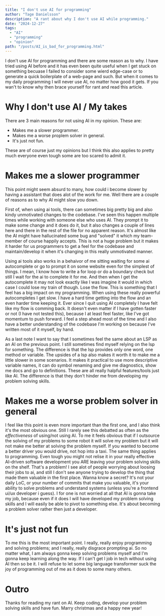 ```yaml
---
title: "I don't use AI for programming"
author: "Tage Danielsson"
description: "A rant about why I don't use AI while programming."
date: "2024-12-27"
tags:
  - "AI"
  - "programming"
  - "opinion"
path: "/posts/AI_is_bad_for_programming.html"
---
```


I don't use AI for programming and there are some reason as to why. I have tried using AI before and it has even been quite useful when I get stuck on something becuase I failed to consider some wierd edge-case or to generate a quick boilerplate of a web-page and such. But when it comes to my daily programming I will never use AI, no matter how good it gets. If you wan't to know why then brace yourself for rant and read this article.


# Why I don't use AI / My takes

There are 3 main reasons for not using AI in my opinion. 
These are:

 - Makes me a slower programmer.
 - Makes me a worse proplem solver in general.
 - It's just not fun.

These are of course just my opinions but I think this also applies to pretty much everyone even tough some are too scared to admit it.

# Makes me a slower programmer
This point might seem absurd to many, how could i become slower by having a assistant that does alot of the work for me. Well there are a couple of reasons as to why AI might slow you down. 

First of, when using ai tools, there can sometimes big pretty big and also kindy unmotivated changes to the codebase. I've seen this happen multiple times while working with someone else who uses AI. They prompt it to make some change and it does do it, but it also changes a couple of lines here and there in the rest of the file for no apparent reason. It's almost like the AI might have hallucinated some bug and "solved" it which my team-member of course happily accepts. This is not a huge problem but it makes it harder for us programmers to get a feel for the codebase and maintain/develop it when it's changing in this really unmotivated manner.  

Using ai tools also works in a behaivor of me sitting waiting for some ai autocomplete or go to prompt it on some website even for the simplest of things. I mean, I know how to write a for loop or do a boundary check but still I wait for the ai to complete it for me. And then when I get the autocomplete it may not look exactly like I was imagine it would in which case I could lose my train of though. Lose the flow. This is something that I feel has a big impact on my programming. When using these really powerful autocompletes I get slow. I have a hard time getting into the flow and an even harder time keeping it. Ever since I quit using AI completely I have felt like my flow is comming back. It doesn't even matter if I have gotten faster or not (I have not tested this), because I at least feel faster, like I've got momentum to push forward. I feel a step ahead most of the time and I also have a better understanding of the codebase I'm working on because I've written most of it myself, by hand.

As a last note I want to say that I sometimes feel the same about an LSP as an AI on the previous point. I still sometimes find myself relying on the lsp for something. The difference is that the lsp provides only one word, one method or variable. The upsides of a lsp also makes it worth it to make me a little slower in some scenarios. It makes it practical to use more descriptive variable names, it can do symbol renaming and give me diagnostics, show me docs and go to definitions. These are all really halpful features/tools just like AI. The difference is that they don't hinder me from developing my problem solving skills.

# Makes me a worse problem solver in general
I feel like this point is even more important than the first one, and I also think it's the most obvious one. Still I rarely see this debatted as often as the *effectiveness* of using/not using AI.
To me it feels obvious that if I outsource the solving of my problems to some robot it will solve my problem but it will not make me better at solving the problem myself. If you wanted to become a better driver you would drive, not hop into a taxi. The same thing applies to programming. Even tough you might not relise it in your really effective AI-driven software development you ARE leaving your problem solving skills on the shelf. That's a problem! I see alot of people worrying about loosing their jobs to ai, and still I don't see anyone trying to develop the thing that made them valuable in the first place. Wanna know a secret? It's not your daily LoC, or your number of commits that make you valuable, it's your ability to solve problems and understand systems (unless you're a frontend ui/ux developer i guess). I for one is not worried at all that AI is gonna take my job, because even if it does I will have developed my problem solving skills and I will easily be able to pivot to something else. It's about becoming a problem solver rather then just a developer.

# It's just not fun
To me this is the most important point. I really, really enjoy programming and solving problems; and I really, really disgrace prompting ai. So no matter what, I am always gonna keep solving problems myself and I'm gonna keep learning along the way. If I can't get I job in tech without using AI then so be it. I will refuse to let some big language transformer suck the joy of programming out of me as it does to some many others.


# Outro
Thanks for reading my rant on AI.
Keep coding, develop your problem solving skills and have fun.
Marry christmas and a happy new year!
